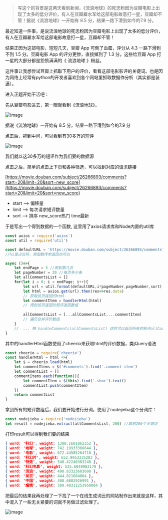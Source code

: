 > 写这个的背景是这两天看到新闻，《流浪地球》的死忠粉因为豆瓣电影上出现了太多的低分评价，有人在豆瓣雇水军给这部电影故意打一星，豆瓣却不管！据说《流浪地球》一开始有 8.5 分，结果一路下滑到如今的7.9 分。

最近知道一件事，是说流浪地球的死忠粉因为豆瓣电影上出现了太多的低分评价，有人在豆瓣雇水军给这部电影故意打一星，豆瓣却不管！

结果正因为这部电影，短短几天，豆瓣 App 可倒了血霉，评分从 4.3 一路下滑到不到 1.5 分。豆瓣电影 App 的评分更惨，直接掉到了 1.3 分。这些给豆瓣 App 打一星的大部分都是怨愤满满的《 流浪地球 》粉丝。

这件事让我想尝试豆瓣上抓取下用户的评价，看看这部电影影评的关键词。也是因为网络上经常有python的开发者喜欢到各个网站里抓取数据作分析（其实都是装逼）。

进入正题开始干活吧：

先从豆瓣电影进去，第一眼就看到《流浪地球》。

![image](https://tennis.kuashou.com/mmbiz_png/Mrt1ShKHR9Kt1u0CFaVn8NDgsGYUclEonDiavJ7KHLFOE5F56JibB4icKyffLJttDfq4qu8poF4T8aK9Mo3fEsJwg/640?wx_fmt=png&tp=webp&wxfrom=5&wx_lazy=1&wx_co=1)

据说《流浪地球》一开始有 8.5 分，结果一路下滑到如今的7.9 分

点击后，拖到中间，可以看到有30多万的短评

![image](https://tennis.kuashou.com/mmbiz_png/Mrt1ShKHR9Kt1u0CFaVn8NDgsGYUclEoHU7XZZe84vKEEYLzmIW317qlB1IdWYsjI6fcdWgY2HgvT8BovnXv7g/640?wx_fmt=png&tp=webp&wxfrom=5&wx_lazy=1&wx_co=1)

我们就以这30多万的短评作为我们要的数据源

点击之后，简单的点击上下页和各种筛选，可以找到对应的请求链接

[https://movie.douban.com/subject/26266893/comments?start=20&limit=20&sort=new_score](https://movie.douban.com/subject/26266893/comments?start=20&limit=20&sort=new_score)

- start --> 偏移量
- limit --> 每次请求短评数量
- sort --> 排序 new_score热门 time最新

于是写出一个得到数据的一个函数, 这里用了axios请求库和Node内置的util库

```js
const axios = require('axios')
const util = require('util')

const defaultURL = 'https://movie.douban.com/subject/26266893/comments?start=%s&limit=%s&sort=%s&percent_type=%s'
//%s是占位符，用函数传参返回也可以

async ()=>{
    let endPage = 5 //爬到第几页
    let pageNumber = 20 //每页多少条
    let allCommentsList = []
    for(let i = 0; i < endPage; i++){
        let url = util.format(defaultURL,i*pageNumber,pageNumber,sort) //构造url
        let html = axios.get(url).then(res=>res.data)
        // 获取该页返回的html
        let commentItem = handlerHtml(html)
        // 得到该页返回的短评返回数组
        
        allCommentsList = [...allCommentsList,...commentItem]
        // 遍历合并评价数组
    }
    //  ... 略 handleComments(allCommentsList) 这时可以返回所有的短评allCommentsList
}
```

其中的handlerHtml函数使用了cheerio来获取html的评价数据，类jQuery语法

```js
const cheerio = require('cheerio')
const handlerHtml = html =>{
    let $ = cheerio.load(html)
    let commentItems = $('#comments').find('.comment-item')
    let commentList = []
    commentItems.each(function(){
        let commentItem = $(this).find('.shor').text()
        commentList.push(commentItem)
    })
    return commentList
}
```

拿到所有的短评数组后，我们要开始进行分词，使用了nodejieba这个分词库：

```js
const nodejieba = require('nodejieba')
let result = nodejieba.extract(allCommentsList, 200) //取前200个关键词
```

打印result可以得到我们要的结果

```json
{ word: '科幻', weight: 1308.1601062352 },
{ word: '地球', weight: 742.19933366644 },
{ word: '电影', weight: 672.44585264718 },
{ word: '科幻片', weight: 652.9053335283 },
{ word: '特效', weight: 546.42240383248 },
{ word: '科幻电影', weight: 525.6040982178 },
{ word: '流浪', weight: 490.83323603608 },
{ word: '吴京', weight: 444.821684864 },
{ word: '中国', weight: 408.6882926991 },
{ word: '煽情', weight: 389.48311253950004 }
```

把最后的结果我再处理了一下找了一个在线生成词云的网站制作出来就是这样，其中混入了一些无关紧要的词就不另做过滤处理了。

![image](https://tennis.kuashou.com/mmbiz_png/Mrt1ShKHR9Kt1u0CFaVn8NDgsGYUclEolmsYDiaVW2B2rqdLxco4kbPGX0H54dssEyQI6HLdGvrcrUzq9hoCH0w/640?wx_fmt=png&tp=webp&wxfrom=5&wx_lazy=1&wx_co=1)
